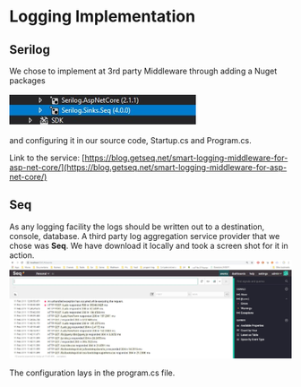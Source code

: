# Logging Implementation

## Serilog

We chose to implement at 3rd party Middleware through adding a Nuget packages<br><br> ![Nuget](NugetPackages.jpg)<br><br> 
and configuring it in our source code, Startup.cs and Program.cs. 

Link to the service:
[https://blog.getseq.net/smart-logging-middleware-for-asp-net-core/](https://blog.getseq.net/smart-logging-middleware-for-asp-net-core/)   

## Seq

As any logging facility the logs should be written out to a destination, console, database. 
A third party log aggregation service provider that we chose was **Seq**.
We have download it locally and took a screen shot for it in action. 
![Serilog](SerilogMedSeq.jpg)

The configuration lays in the program.cs file. 